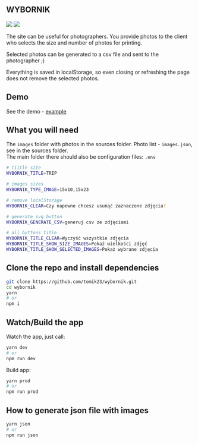 ## WYBORNIK

<img src="https://img.shields.io/github/package-json/v/tomik23/wybornik"> <img src="https://img.shields.io/badge/License-MIT-green.svg">

The site can be useful for photographers. You provide photos to the client who selects the size and number of photos for printing.  

Selected photos can be generated to a csv file and sent to the photographer ;)

Everything is saved in localStorage, so even closing or refreshing the page does not remove the selected photos.

## Demo

See the demo - [example](https://tomik23.github.io/wybornik/)

## What you will need
The `images` folder with photos in the sources folder.
Photo list - `images.json`, see in the sources folder.  
The main folder there should also be configuration files: `.env`

```bash
# tiitle site
WYBORNIK_TITLE=TRIP

# images sizes
WYBORNIK_TYPE_IMAGE=15x10,15x23

# remove localStorage
WYBORNIK_CLEAR=Czy napewno chcesz usunąć zaznaczone zdjęcia?

# generate svg button
WYBORNIK_GENERATE_CSV=generuj csv ze zdjęciami

# all byttons title
WYBORNIK_TITLE_CLEAR=Wyczyść wszystkie zdjęcia
WYBORNIK_TITLE_SHOW_SIZE_IMAGES=Pokaż wielkości zdjęć
WYBORNIK_TITLE_SHOW_SELECTED_IMAGES=Pokaż wybrane zdjęcia
```

## Clone the repo and install dependencies
```bash
git clone https://github.com/tomik23/wybornik.git
cd wybornik
yarn
# or
npm i
```

## Watch/Build the app
Watch the app, just call:

```bash
yarn dev
# or
npm run dev
```

Build app:

```bash
yarn prod
# or
npm run prod
```

## How to generate json file with images
```bash
yarn json
# or
npm run json
```
